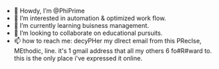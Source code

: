- 👋 Howdy, I’m @PhiPrime
- 👀 I’m interested in automation & optimized work flow.
- 🌱 I’m currently learning buisness management.
- 💞️ I’m looking to collaborate on educational pursuits. 
- 📫 how to reach me: decyPHer my dIrect email from this PRecIse, MEthodic, line. it's 1 gmail address that all my others 6 fo#R#ward to. this is the only place i've expressed it online.

<!---
PhiPrime/PhiPrime is a ✨ special ✨ repository because its `README.md` (this file) appears on your GitHub profile.
You can click the Preview link to take a look at your changes.
--->
